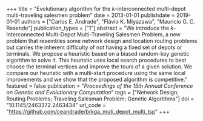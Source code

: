 +++
title = "Evolutionary algorithm for the $k$-interconnected multi-depot multi-traveling salesmen problem"
date = 2013-01-01
publishdate = 2019-01-01
authors = ["Carlos E. Andrade", "Flávio K. Miyazawa", "Mauricio G. C. Resende"]
publication_types = ["1"]
abstract = "We introduce the $k$-Interconnected Multi-Depot Multi-Traveling Salesmen Problem, a new problem that resembles some network design and location routing problems but carries the inherent difficulty of not having a fixed set of depots or terminals. We propose a heuristic based on a biased random-key genetic algorithm to solve it. This heuristic uses local search procedures to best choose the terminal vertices and improve the tours of a given solution. We compare our heuristic with a multi-start procedure using the same local improvements and we show that the proposed algorithm is competitive."
featured = false
publication = "*Proceedings of the 15th Annual Conference on Genetic and Evolutionary Computation*"
tags = ["Network Design; Routing Problems; Traveling Salesman Problem; Genetic Algorithms"]
doi = "10.1145/2463372.2463434"
url_code = "https://github.com/ceandrade/brkga_muti_depot_multi_tsp"
+++

